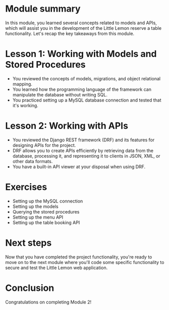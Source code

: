 # Module summary

In this module, you learned several concepts related to models and APIs, which will assist you in the development of the Little Lemon reserve a table functionality. Let's recap the key takeaways from this module.

# Lesson 1: Working with Models and Stored Procedures

- You reviewed the concepts of models, migrations, and object relational mapping.
- You learned how the programming language of the framework can manipulate the database without writing SQL.
- You practiced setting up a MySQL database connection and tested that it's working.

# Lesson 2: Working with APIs

- You reviewed the Django REST framework (DRF) and its features for designing APIs for the project.
- DRF allows you to create APIs efficiently by retrieving data from the database, processing it, and representing it to clients in JSON, XML, or other data formats.
- You have a built-in API viewer at your disposal when using DRF.

# Exercises

- Setting up the MySQL connection
- Setting up the models
- Querying the stored procedures
- Setting up the menu API
- Setting up the table booking API

# Next steps

Now that you have completed the project functionality, you're ready to move on to the next module where you'll code some specific functionality to secure and test the Little Lemon web application.

# Conclusion

Congratulations on completing Module 2!